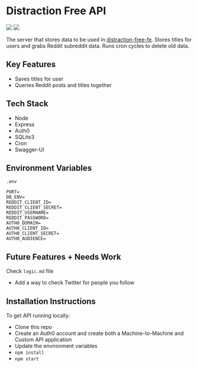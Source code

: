 # Distraction Free API

![](https://img.shields.io/badge/service__tests-passing-brightgreen) ![](https://img.shields.io/badge/code__coverage-87.98%25-green)

The server that stores data to be used in [distraction-free-fe](https://github.com/nicholaspung/distraction-free-fe). Stores titles for users and grabs Reddit subreddit data. Runs cron cycles to delete old data.

## Key Features

- Saves titles for user
- Queries Reddit posts and titles together

## Tech Stack

- Node
- Express
- Auth0
- SQLite3
- Cron
- Swagger-UI

## Environment Variables

```
.env

PORT=
DB_ENV=
REDDIT_CLIENT_ID=
REDDIT_CLIENT_SECRET=
REDDIT_USERNAME=
REDDIT_PASSWORD=
AUTH0_DOMAIN=
AUTH0_CLIENT_ID=
AUTH0_CLIENT_SECRET=
AUTH0_AUDIENCE=
```

## Future Features + Needs Work

Check `logic.md` file

- Add a way to check Twitter for people you follow

## Installation Instructions

To get API running locally:

- Clone this repo
- Create an Auth0 account and create both a Machine-to-Machine and Custom API application
- Update the environment variables
- `npm install`
- `npm start`
